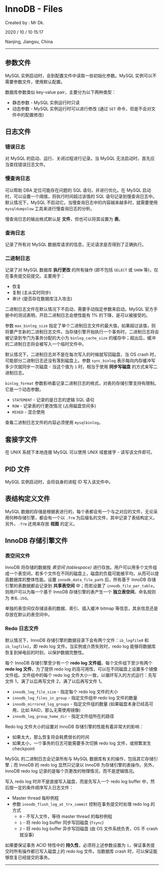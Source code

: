 # InnoDB - Files

Created by : Mr Dk.

2020 / 10 / 10 15:17

Nanjing, Jiangsu, China

---

## 参数文件

MySQL 实例启动时，会到配置文件中读取一些初始化参数。MySQL 实例可以不需要参数文件，使用默认配置。

数据库参数类似 key-value pair，主要分为以下两种类型：

* 静态参数 - MySQL 实例运行时只读
* 动态参数 - MySQL 实例运行时可以进行修改 (通过 `SET` 命令，但是不会对文件中的配置修改)

## 日志文件

### 错误日志

对 MySQL 的启动、运行、关闭过程进行记录。当 MySQL 无法启动时，首先应当查找错误日志文件。

### 慢查询日志

可以帮助 DBA 定位可能存在问题的 SQL 语句，并进行优化。在 MySQL 启动时，可以设置一个阈值，将执行时间超过该值的 SQL 语句记录到慢查询日志中。默认情况下，MySQL 不启动它。当慢查询日志中的内容越来越多时，就需要使用 `mysqldumpslow` 工具来进行慢查询日志的分析。

慢查询日志的输出格式默认是 **文件**，但也可以将其设置为 **表**。

### 查询日志

记录了所有对 MySQL 数据库请求的信息，无论请求是否得到了正确执行。

### 二进制日志

记录了对 MySQL 数据库 **执行更改** 的所有操作 (即不包括 `SELECT` 或 `SHOW` 等)，仅在事务提交前提交。主要用于：

* 恢复
* 复制 (主从实时同步)
* 审计 (是否存在数据库注入攻击)

二进制日志文件在默认情况下不启动，需要手动指定参数来启动。MySQL 官方手册中的测试表明，开启二进制日志会使性能有 1% 的下降，是可以被接受的。

参数 `max_binlog_size` 指定了单个二进制日志文件的最大值，如果超过该值，则将要产生新的二进制日志文件。当存储引擎开始执行一个事务时，二进制日志将会被记录到专门为事务分配的大小为 `binlog_cache_size` 的缓存中；超出后，缓冲的二进制日志将会被写入一个临时文件中。

默认情况下，二进制日志并不是在每次写入的时候就写回磁盘，当 OS crash 时，可能部分二进制日志还没有落到磁盘上。参数 `sync_binlog` 表示每向内存缓冲写多少次就同步一次磁盘 - 当这个值为 `1` 时，相当于使用 **同步写磁盘** 的方式来写二进制日志。

`binlog_format` 参数影响着记录二进制日志的格式，对表的存储引擎支持有限制。它是一个动态参数。

* `STATEMENT` - 记录的是日志的逻辑 SQL 语句
* `ROW` - 记录表的行更改情况 (占用磁盘空间多)
* `MIXED` - 混合使用

查看二进制日志文件的内容必须使用 `mysqlbinlog`。

## 套接字文件

在 UNIX 系统下本地连接 MySQL 可以使用 UNIX 域套接字 - 读写该文件即可。

## PID 文件

MySQL 实例启动时，会将自身的进程 ID 写入该文件中。

## 表结构定义文件

MySQL 数据的存储是根据表进行的，每个表都会有一个与之对应的文件，无论采用何种存储引擎，都会有一个以 `.frm` 为后缀名的文件，其中记录了表结构定义。另外，`.frm` 还用来存放 **视图** 的定义。

## InnoDB 存储引擎文件

### 表空间文件

InnoDB 将存储的数据按 *表空间 (tablespace)* 进行存放。用户可以用多个文件组成一个表空间，若多个文件在不同的磁盘上，磁盘的负载可能被平均，从而可以提高数据库的整体性能。设置 `innodb_data_file_path` 后，所有基于 InnoDB 存储引擎的表数据都会记录到 **共享表空间** 中；而若设置了 `innodb_file_per_table`，则用户可以为每一个基于 InnoDB 存储引擎的表产生一个 **独立表空间**，命名规则为 `表名.ibd`。

单独的表空间仅存储该表的数据、索引、插入缓冲 bitmap 等信息，其余信息还是存放在默认的表空间中。

### Redo 日志文件

默认情况下，InnoDB 存储引擎的数据目录下会有两个文件：`ib_logfile0` 和 `ib_logfile1`，即 redo log 文件。当实例或介质失败时，redo log 能够将数据库恢复到掉电前的时刻，以保护数据完整性。

每个 InnoDB 存储引擎至少有一个 **redo log 文件组**，每个文件组下至少有两个 **redo log 文件**。为了提供 redo log 的高可用性，可以在不同磁盘上设置多个镜像文件组。文件组中的每个 redo log 文件大小一致，以循环写入的方式运行：先写文件 1，满了以后再写文件 2，满了以后再写文件 1。

* `innodb_log_file_size` - 指定每个 redo log 文件的大小
* `innodb_log_files_in_group` - 指定文件组中 redo log 文件的数量
* `innodb_mirrored_log_groups` - 指定文件组的数量 (如果磁盘本身已经高可用，比如 RAID，那么无需使用镜像)
* `innodb_log_group_home_dir` - 指定文件组所在的路径

Redo log 文件大小的设置对 InnoDB 存储引擎的性能有着非常大的影响：

* 如果太大，那么恢复将会耗费很长的时间
* 如果太小，一个事务的日志可能需要多次切换 redo log 文件，或频繁发生 checkpoint

MySQL 的二进制日志会记录所有与 MySQL 数据库有关的操作，包括其它存储引擎；而 InnoDB 的 redo log 显然只记录以 InnoDB 为存储引擎的表操作。另外，InnoDB redo log 记录的是每个页更改的物理情况，而不是逻辑情况。

写入 redo log 时并不是直接写入磁盘，而是先写入一个 redo log buffer 中，然后按一定的条件顺序写入日志文件：

* Master thread 每秒例程
* 参数 `innodb_flush_log_at_trx_commit` 控制在事务提交时处理 redo log 的方式
  * `0` - 不写入文件，等待 master thread 的每秒例程
  * `1` - 将 redo log buffer 同步写回磁盘 (`fsync`)
  * `2` - 将 redo log buffer 异步写回磁盘 (由 OS 文件系统负责，OS 不 crash 就没事)

如果要保证事务 ACID 特性中的 **持久性**，必须将上述参数设置为 `1`，保证事务提交时所有操作都已写入磁盘上的 redo log 文件。当数据库 crash 时，可以保证能够恢复已经提交的事务。

---

